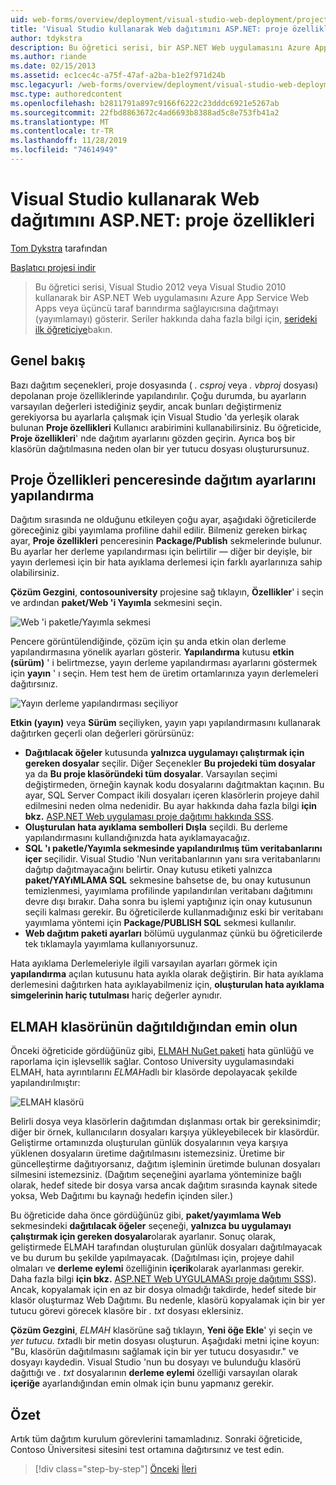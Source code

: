 ```yaml
---
uid: web-forms/overview/deployment/visual-studio-web-deployment/project-properties
title: 'Visual Studio kullanarak Web dağıtımını ASP.NET: proje özellikleri | Microsoft Docs'
author: tdykstra
description: Bu öğretici serisi, bir ASP.NET Web uygulamasını Azure App Service Web Apps veya üçüncü taraf bir barındırma sağlayıcısına, usin...
ms.author: riande
ms.date: 02/15/2013
ms.assetid: ec1cec4c-a75f-47af-a2ba-b1e2f971d24b
msc.legacyurl: /web-forms/overview/deployment/visual-studio-web-deployment/project-properties
msc.type: authoredcontent
ms.openlocfilehash: b2811791a897c9166f6222c23dddc6921e5267ab
ms.sourcegitcommit: 22fbd8863672c4ad6693b8388ad5c8e753fb41a2
ms.translationtype: MT
ms.contentlocale: tr-TR
ms.lasthandoff: 11/28/2019
ms.locfileid: "74614949"
---
```

# <a name="aspnet-web-deployment-using-visual-studio-project-properties"></a>Visual Studio kullanarak Web dağıtımını ASP.NET: proje özellikleri

[Tom Dykstra](https://github.com/tdykstra) tarafından

[Başlatıcı projesi indir](https://go.microsoft.com/fwlink/p/?LinkId=282627)

> Bu öğretici serisi, Visual Studio 2012 veya Visual Studio 2010 kullanarak bir ASP.NET Web uygulamasını Azure App Service Web Apps veya üçüncü taraf barındırma sağlayıcısına dağıtmayı (yayımlamayı) gösterir. Seriler hakkında daha fazla bilgi için, [serideki ilk öğreticiye](introduction.md)bakın.

## <a name="overview"></a>Genel bakış

Bazı dağıtım seçenekleri, proje dosyasında ( *. csproj* veya *. vbproj* dosyası) depolanan proje özelliklerinde yapılandırılır. Çoğu durumda, bu ayarların varsayılan değerleri istediğiniz şeydir, ancak bunları değiştirmeniz gerekiyorsa bu ayarlarla çalışmak için Visual Studio 'da yerleşik olarak bulunan **Proje özellikleri** Kullanıcı arabirimini kullanabilirsiniz. Bu öğreticide, **Proje özellikleri**' nde dağıtım ayarlarını gözden geçirin. Ayrıca boş bir klasörün dağıtılmasına neden olan bir yer tutucu dosyası oluşturursunuz.

## <a name="configure-deployment-settings-in-the-project-properties-window"></a>Proje Özellikleri penceresinde dağıtım ayarlarını yapılandırma

Dağıtım sırasında ne olduğunu etkileyen çoğu ayar, aşağıdaki öğreticilerde göreceğiniz gibi yayımlama profiline dahil edilir. Bilmeniz gereken birkaç ayar, **Proje özellikleri** penceresinin **Package/Publish** sekmelerinde bulunur. Bu ayarlar her derleme yapılandırması için belirtilir — diğer bir deyişle, bir yayın derlemesi için bir hata ayıklama derlemesi için farklı ayarlarınıza sahip olabilirsiniz.

**Çözüm Gezgini**, **contosouniversity** projesine sağ tıklayın, **Özellikler**' i seçin ve ardından **paket/Web 'i Yayımla** sekmesini seçin.

![Web 'i paketle/Yayımla sekmesi](project-properties/_static/image1.png)

Pencere görüntülendiğinde, çözüm için şu anda etkin olan derleme yapılandırmasına yönelik ayarları gösterir. **Yapılandırma** kutusu **etkin (sürüm)** ' i belirtmezse, yayın derleme yapılandırması ayarlarını göstermek için **yayın** ' ı seçin. Hem test hem de üretim ortamlarınıza yayın derlemeleri dağıtırsınız.

![Yayın derleme yapılandırması seçiliyor](project-properties/_static/image2.png)

**Etkin (yayın)** veya **Sürüm** seçiliyken, yayın yapı yapılandırmasını kullanarak dağıtırken geçerli olan değerleri görürsünüz:

- **Dağıtılacak öğeler** kutusunda **yalnızca uygulamayı çalıştırmak için gereken dosyalar** seçilir. Diğer Seçenekler **Bu projedeki tüm dosyalar** ya da **Bu proje klasöründeki tüm dosyalar**. Varsayılan seçimi değiştirmeden, örneğin kaynak kodu dosyalarını dağıtmaktan kaçının. Bu ayar, SQL Server Compact ikili dosyaları içeren klasörlerin projeye dahil edilmesini neden olma nedenidir. Bu ayar hakkında daha fazla bilgi **için bkz.** [ASP.NET Web uygulaması proje dağıtımı hakkında SSS](https://msdn.microsoft.com/library/ee942158.aspx).
- **Oluşturulan hata ayıklama sembolleri Dışla** seçildi. Bu derleme yapılandırmasını kullandığınızda hata ayıklamayacağız.
- **SQL 'ı paketle/Yayımla sekmesinde yapılandırılmış tüm veritabanlarını içer** seçilidir. Visual Studio 'Nun veritabanlarının yanı sıra veritabanlarını dağıtıp dağıtmayacağını belirtir. Onay kutusu etiketi yalnızca **paket/YAYıMLAMA SQL** sekmesine bahsetse de, bu onay kutusunun temizlenmesi, yayımlama profilinde yapılandırılan veritabanı dağıtımını devre dışı bırakır. Daha sonra bu işlemi yaptığınız için onay kutusunun seçili kalması gerekir. Bu öğreticilerde kullanmadığınız eski bir veritabanı yayımlama yöntemi için **Package/PUBLISH SQL** sekmesi kullanılır.
- **Web dağıtım paketi ayarları** bölümü uygulanmaz çünkü bu öğreticilerde tek tıklamayla yayımlama kullanıyorsunuz.

Hata ayıklama Derlemeleriyle ilgili varsayılan ayarları görmek için **yapılandırma** açılan kutusunu hata ayıkla olarak değiştirin. Bir hata ayıklama derlemesini dağıtırken hata ayıklayabilmeniz için, **oluşturulan hata ayıklama simgelerinin hariç tutulması** hariç değerler aynıdır.

## <a name="make-sure-that-the-elmah-folder-gets-deployed"></a>ELMAH klasörünün dağıtıldığından emin olun

Önceki öğreticide gördüğünüz gibi, [ELMAH NuGet paketi](http://www.hanselman.com/blog/NuGetPackageOfTheWeek7ELMAHErrorLoggingModulesAndHandlersWithSQLServerCompact.aspx) hata günlüğü ve raporlama için işlevsellik sağlar. Contoso University uygulamasındaki ELMAH, hata ayrıntılarını *ELMAH*adlı bir klasörde depolayacak şekilde yapılandırılmıştır:

![ELMAH klasörü](project-properties/_static/image3.png)

Belirli dosya veya klasörlerin dağıtımdan dışlanması ortak bir gereksinimdir; diğer bir örnek, kullanıcıların dosyaları karşıya yükleyebilecek bir klasördür. Geliştirme ortamınızda oluşturulan günlük dosyalarının veya karşıya yüklenen dosyaların üretime dağıtılmasını istemezsiniz. Üretime bir güncelleştirme dağıtıyorsanız, dağıtım işleminin üretimde bulunan dosyaları silmesini istemezsiniz. (Dağıtım seçeneğini ayarlama yönteminize bağlı olarak, hedef sitede bir dosya varsa ancak dağıtım sırasında kaynak sitede yoksa, Web Dağıtımı bu kaynağı hedefin içinden siler.)

Bu öğreticide daha önce gördüğünüz gibi, **paket/yayımlama Web** sekmesindeki **dağıtılacak öğeler** seçeneği, **yalnızca bu uygulamayı çalıştırmak için gereken dosyalar**olarak ayarlanır. Sonuç olarak, geliştirmede ELMAH tarafından oluşturulan günlük dosyaları dağıtılmayacak ve bu durum bu şekilde yapılmayacak. (Dağıtılması için, projeye dahil olmaları ve **derleme eylemi** özelliğinin **içerik**olarak ayarlanması gerekir. Daha fazla bilgi **için bkz.** [ASP.NET Web UYGULAMASı proje dağıtımı SSS](https://msdn.microsoft.com/library/ee942158.aspx)). Ancak, kopyalamak için en az bir dosya olmadığı takdirde, hedef sitede bir klasör oluşturmaz Web Dağıtımı. Bu nedenle, klasörü kopyalamak için bir yer tutucu görevi görecek klasöre bir *. txt* dosyası eklersiniz.

**Çözüm Gezgini**, *ELMAH* klasörüne sağ tıklayın, **Yeni öğe Ekle**' yi seçin ve *yer tutucu. txt*adlı bir metin dosyası oluşturun. Aşağıdaki metni içine koyun: "Bu, klasörün dağıtılmasını sağlamak için bir yer tutucu dosyasıdır." ve dosyayı kaydedin. Visual Studio 'nun bu dosyayı ve bulunduğu klasörü dağıttığı ve *. txt* dosyalarının **derleme eylemi** özelliği varsayılan olarak **içeriğe** ayarlandığından emin olmak için bunu yapmanız gerekir.

## <a name="summary"></a>Özet

Artık tüm dağıtım kurulum görevlerini tamamladınız. Sonraki öğreticide, Contoso Üniversitesi sitesini test ortamına dağıtırsınız ve test edin.

> [!div class="step-by-step"]
> [Önceki](web-config-transformations.md)
> [İleri](deploying-to-iis.md)
